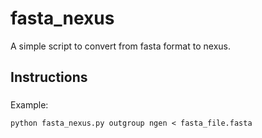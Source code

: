 # fasta_nexus
A simple script to convert from fasta format to nexus.

## Instructions
###
Example:
```
python fasta_nexus.py outgroup ngen < fasta_file.fasta
```
